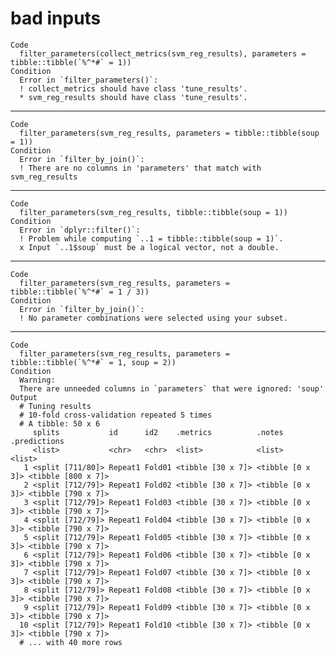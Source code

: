 # bad inputs

    Code
      filter_parameters(collect_metrics(svm_reg_results), parameters = tibble::tibble(`%^*#` = 1))
    Condition
      Error in `filter_parameters()`:
      ! collect_metrics should have class 'tune_results'.
      * svm_reg_results should have class 'tune_results'.

---

    Code
      filter_parameters(svm_reg_results, parameters = tibble::tibble(soup = 1))
    Condition
      Error in `filter_by_join()`:
      ! There are no columns in 'parameters' that match with svm_reg_results

---

    Code
      filter_parameters(svm_reg_results, tibble::tibble(soup = 1))
    Condition
      Error in `dplyr::filter()`:
      ! Problem while computing `..1 = tibble::tibble(soup = 1)`.
      x Input `..1$soup` must be a logical vector, not a double.

---

    Code
      filter_parameters(svm_reg_results, parameters = tibble::tibble(`%^*#` = 1 / 3))
    Condition
      Error in `filter_by_join()`:
      ! No parameter combinations were selected using your subset.

---

    Code
      filter_parameters(svm_reg_results, parameters = tibble::tibble(`%^*#` = 1, soup = 2))
    Condition
      Warning:
      There are unneeded columns in `parameters` that were ignored: 'soup'
    Output
      # Tuning results
      # 10-fold cross-validation repeated 5 times 
      # A tibble: 50 x 6
         splits           id      id2    .metrics          .notes           .predictions      
         <list>           <chr>   <chr>  <list>            <list>           <list>            
       1 <split [711/80]> Repeat1 Fold01 <tibble [30 x 7]> <tibble [0 x 3]> <tibble [800 x 7]>
       2 <split [712/79]> Repeat1 Fold02 <tibble [30 x 7]> <tibble [0 x 3]> <tibble [790 x 7]>
       3 <split [712/79]> Repeat1 Fold03 <tibble [30 x 7]> <tibble [0 x 3]> <tibble [790 x 7]>
       4 <split [712/79]> Repeat1 Fold04 <tibble [30 x 7]> <tibble [0 x 3]> <tibble [790 x 7]>
       5 <split [712/79]> Repeat1 Fold05 <tibble [30 x 7]> <tibble [0 x 3]> <tibble [790 x 7]>
       6 <split [712/79]> Repeat1 Fold06 <tibble [30 x 7]> <tibble [0 x 3]> <tibble [790 x 7]>
       7 <split [712/79]> Repeat1 Fold07 <tibble [30 x 7]> <tibble [0 x 3]> <tibble [790 x 7]>
       8 <split [712/79]> Repeat1 Fold08 <tibble [30 x 7]> <tibble [0 x 3]> <tibble [790 x 7]>
       9 <split [712/79]> Repeat1 Fold09 <tibble [30 x 7]> <tibble [0 x 3]> <tibble [790 x 7]>
      10 <split [712/79]> Repeat1 Fold10 <tibble [30 x 7]> <tibble [0 x 3]> <tibble [790 x 7]>
      # ... with 40 more rows

